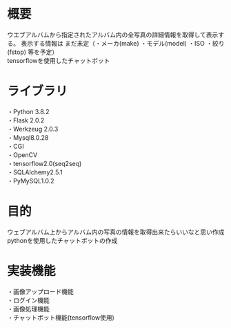 <h1> 概要 </h1>
ウエブアルバムから指定されたアルバム内の全写真の詳細情報を取得して表示する。 表示する情報は まだ未定（・メーカ(make) ・モデル(model) ・ISO ・絞り(fstop) 等を予定）<br>
tensorflowを使用したチャットボット

<h1> ライブラリ </h1>
・Python 3.8.2<br>
・Flask 2.0.2<br>
・Werkzeug 2.0.3<br>
・Mysql8.0.28<br>
・CGI<br>
・OpenCV<br>
・tensorflow2.0(seq2seq)<br>
・SQLAlchemy2.5.1<br>
・PyMySQL1.0.2

<h1> 目的 </h1>
ウェブアルバム上からアルバム内の写真の情報を取得出来たらいいなと思い作成<br>
pythonを使用したチャットボットの作成

<h1>実装機能</h1>
・画像アップロード機能<br>
・ログイン機能<br>
・画像処理機能<br>
・チャットボット機能(tensorflow使用)
